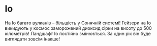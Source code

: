 # Іо

На Іо багато вулканів – більшість у Сонячній системі! Гейзери на Іо викидують у
космос заморожений диоксид сірки на висоту до 500 кілометрів! Ландшафт Іо
постійно змінюється. За один рік він буде виглядати зовсім інакше!
